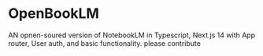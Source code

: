 # OpenBookLM
AN opnen-soured version of NotebookLM in Typescript, Next.js 14 with App router, User auth, and basic functionality. please contribute
